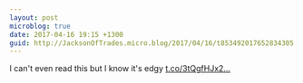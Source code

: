 ```yaml
---
layout: post
microblog: true
date: 2017-04-16 19:15 +1300
guid: http://JacksonOfTrades.micro.blog/2017/04/16/t853492017652834305.html
---
```

I can't even read this but I know it's edgy [t.co/3tQgfHJx2...](https://t.co/3tQgfHJx2x)

